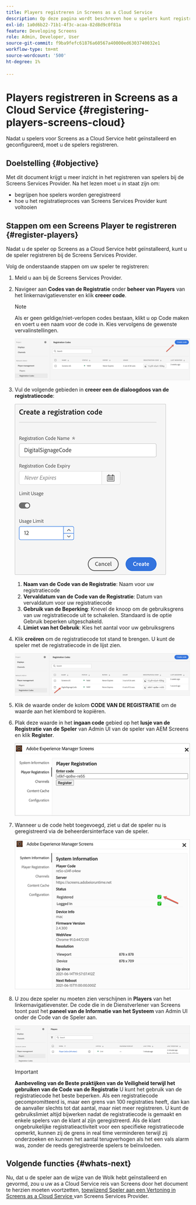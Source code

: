 ```yaml
---
title: Players registreren in Screens as a Cloud Service
description: Op deze pagina wordt beschreven hoe u spelers kunt registreren in Screens as a Cloud Service.
exl-id: 1a0d6b22-71b1-4f3c-acaa-82d8d9c0f81a
feature: Developing Screens
role: Admin, Developer, User
source-git-commit: f9ba9fefc61876a60567a40000ed6303740032e1
workflow-type: tm+mt
source-wordcount: '500'
ht-degree: 1%

---
```


# Players registreren in Screens as a Cloud Service {#registering-players-screens-cloud}

Nadat u spelers voor Screens as a Cloud Service hebt geïnstalleerd en geconfigureerd, moet u de spelers registreren.

## Doelstelling {#objective}

Met dit document krijgt u meer inzicht in het registreren van spelers bij de Screens Services Provider. Na het lezen moet u in staat zijn om:

* begrijpen hoe spelers worden geregistreerd
* hoe u het registratieproces van Screens Services Provider kunt voltooien

## Stappen om een Screens Player te registreren {#register-players}

Nadat u de speler op Screens as a Cloud Service hebt geïnstalleerd, kunt u de speler registreren bij de Screens Services Provider.

Volg de onderstaande stappen om uw speler te registreren:

1. Meld u aan bij de Screens Services Provider.

1. Navigeer aan **Codes van de Registratie** onder **beheer van Players** van het linkernavigatievenster en klik **creeer code**.

   >[!NOTE]
   >Als er geen geldige/niet-verlopen codes bestaan, klikt u op Code maken en voert u een naam voor de code in. Kies vervolgens de gewenste vervalinstellingen.

   ![afbeelding](/help/screens-cloud/assets/player/register-player1.png)

1. Vul de volgende gebieden in **creeer een de dialoogdoos van de registratiecode**:

   ![afbeelding](/help/screens-cloud/assets/player/register-player2.png)

   1. **Naam van de Code van de Registratie**: Naam voor uw registratiecode
   1. **Vervaldatum van de Code van de Registratie**: Datum van vervaldatum voor uw registratiecode
   1. **Gebruik van de Beperking**: Knevel de knoop om de gebruiksgrens van uw registratiecode uit te schakelen. Standaard is de optie Gebruik beperken uitgeschakeld.
   1. **Limiet van het Gebruik**: Kies het aantal voor uw gebruiksgrens

1. Klik **creëren** om de registratiecode tot stand te brengen. U kunt de speler met de registratiecode in de lijst zien.

   ![afbeelding](/help/screens-cloud/assets/player/register-player3.png)

1. Klik de waarde onder de kolom **CODE VAN DE REGISTRATIE** om de waarde aan het klembord te kopiëren.

1. Plak deze waarde in het **ingaan code** gebied op het **lusje van de Registratie van de Speler** van Admin UI van de speler van AEM Screens en klik **Register**.

   ![afbeelding](/help/screens-cloud/assets/player/register-player4.png)


1. Wanneer u de code hebt toegevoegd, ziet u dat de speler nu is geregistreerd via de beheerdersinterface van de speler.

   ![afbeelding](/help/screens-cloud/assets/player/register-player5.png)

1. U zou deze speler nu moeten zien verschijnen in **Players** van het linkernavigatievenster. De code die in de Dienstverlener van Screens toont past het **paneel van de Informatie van het Systeem** van Admin UI onder de Code van de Speler aan.

   ![afbeelding](/help/screens-cloud/assets/player/register-player6.png)

   >[!IMPORTANT]
   >**Aanbeveling van de Beste praktijken van de Veiligheid terwijl het gebruiken van de Code van de Registratie**
   >U kunt het gebruik van de registratiecode het beste beperken. Als een registratiecode gecompromitteerd is, maar een grens van 100 registraties heeft, dan kan de aanvaller slechts tot dat aantal, maar niet meer registreren. U kunt de gebruikslimiet altijd bijwerken nadat de registratiecode is gemaakt en enkele spelers van de klant al zijn geregistreerd. Als de klant ongebruikelijke registratieactiviteit voor een specifieke registratiecode opmerkt, kunnen zij de grens in real time verminderen terwijl zij onderzoeken en kunnen het aantal terugverhogen als het een vals alarm was, zonder de reeds geregistreerde spelers te beïnvloeden.


## Volgende functies {#whats-next}

Nu, dat u de speler aan de wijze van de Wolk hebt geïnstalleerd en gevormd, zou u uw as a Cloud Service reis van Screens door het document te herzien moeten voortzetten, [&#x200B; toewijzend Speler aan een Vertoning in Screens as a Cloud Service &#x200B;](/help/screens-cloud/managing-players-registration/assigning-player-display.md) van Screens Services Provider.
